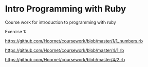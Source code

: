 # Intro Programming with Ruby

Course work for introduction to programming with ruby


Exercise 1:

https://github.com/Hoornet/coursework/blob/master/1/1_numbers.rb

https://github.com/Hoornet/coursework/blob/master/4/1.rb

https://github.com/Hoornet/coursework/blob/master/4/2.rb

